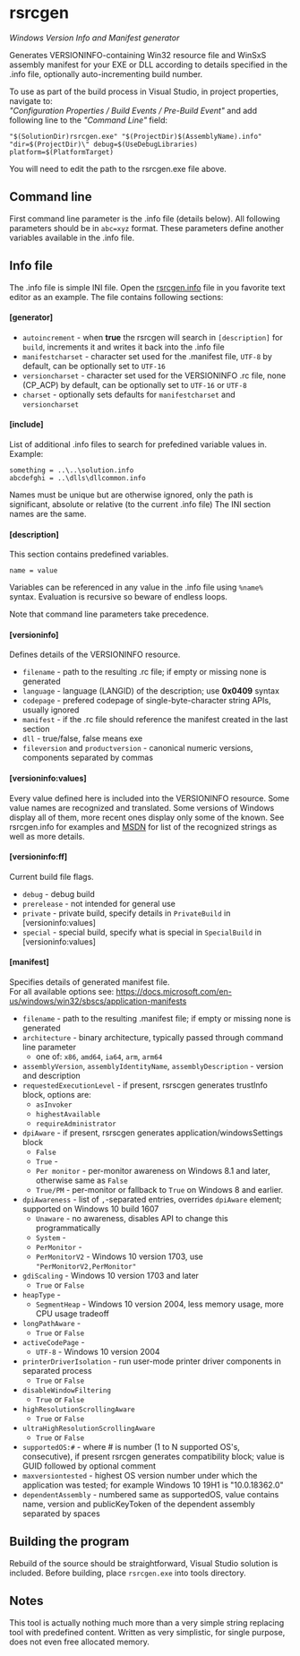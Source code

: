 # rsrcgen
*Windows Version Info and Manifest generator*

Generates VERSIONINFO-containing Win32 resource file and WinSxS assembly manifest for your EXE or DLL according to details specified in the .info file, optionally auto-incrementing build number.

To use as part of the build process in Visual Studio, in project properties, navigate to:  
*"Configuration Properties / Build Events / Pre-Build Event"* and add following line to the *"Command Line"* field:

    "$(SolutionDir)rsrcgen.exe" "$(ProjectDir)$(AssemblyName).info" "dir=$(ProjectDir)\" debug=$(UseDebugLibraries) platform=$(PlatformTarget)

You will need to edit the path to the rsrcgen.exe file above.

## Command line
First command line parameter is the .info file (details below). All following parameters should be in ``abc=xyz`` format. These parameters define another variables available in the .info file.

## Info file
The .info file is simple INI file. Open the [rsrcgen.info](rsrcgen.info) file in you favorite text editor as an example. The file contains following sections:

#### [generator]
* ``autoincrement`` - when **true** the rsrcgen will search in ``[description]`` for ``build``, increments it and writes it back into the .info file
* ``manifestcharset`` - character set used for the .manifest file, ``UTF-8`` by default, can be optionally set to ``UTF-16``
* ``versioncharset`` - character set used for the VERSIONINFO .rc file, none (CP_ACP) by default, can be optionally set to ``UTF-16`` or ``UTF-8``
* ``charset`` - optionally sets defaults for ``manifestcharset`` and ``versioncharset`` 

#### [include]
List of additional .info files to search for prefedined variable values in. Example:

    something = ..\..\solution.info
    abcdefghi = ..\dlls\dllcommon.info

Names must be unique but are otherwise ignored, only the path is significant, absolute or relative (to the current .info file)
The INI section names are the same.

#### [description]
This section contains predefined variables.

    name = value

Variables can be referenced in any value in the .info file using ``%name%`` syntax. Evaluation is recursive so beware of endless loops.

Note that command line parameters take precedence.

#### [versioninfo]
Defines details of the VERSIONINFO resource.
* ``filename`` - path to the resulting .rc file; if empty or missing none is generated
* ``language`` - language (LANGID) of the description; use **0x0409** syntax
* ``codepage`` - prefered codepage of single-byte-character string APIs, usually ignored
* ``manifest`` - if the .rc file should reference the manifest created in the last section
* ``dll`` - true/false, false means exe
* ``fileversion`` and ``productversion`` - canonical numeric versions, components separated by commas

#### [versioninfo:values]
Every value defined here is included into the VERSIONINFO resource. Some value names are recognized and translated. Some versions of Windows display all of them, more recent ones display only some of the known. See rsrcgen.info for examples and [MSDN](https://msdn.microsoft.com/en-us/library/windows/desktop/aa381058(v=vs.85).aspx) for list of the recognized strings as well as more details.

#### [versioninfo:ff]
Current build file flags.
* ``debug`` - debug build
* ``prerelease`` - not intended for general use
* ``private`` - private build, specify details in ``PrivateBuild`` in [versioninfo:values]
* ``special`` - special build, specify what is special in ``SpecialBuild`` in [versioninfo:values]

#### [manifest]
Specifies details of generated manifest file.  
For all available options see: https://docs.microsoft.com/en-us/windows/win32/sbscs/application-manifests

* ``filename`` - path to the resulting .manifest file; if empty or missing none is generated
* ``architecture`` - binary architecture, typically passed through command line parameter
  * one of: ``x86``, ``amd64``, ``ia64``, ``arm``, ``arm64``
* ``assemblyVersion``, ``assemblyIdentityName``, ``assemblyDescription`` - version and description
* ``requestedExecutionLevel`` - if present, rsrscgen generates trustInfo block, options are:
  * ``asInvoker``
  * ``highestAvailable`` 
  * ``requireAdministrator``
* ``dpiAware`` - if present, rsrscgen generates application/windowsSettings block
  * ``False``
  * ``True`` - 
  * ``Per monitor`` - per-monitor awareness on Windows 8.1 and later, otherwise same as ``False``
  * ``True/PM`` - per-monitor or fallback to ``True`` on Windows 8 and earlier.
* ``dpiAwareness`` - list of `,`-separated entries, overrides ``dpiAware`` element; supported on Windows 10 build 1607
  * ``Unaware`` - no awareness, disables API to change this programmatically
  * ``System`` -
  * ``PerMonitor`` - 
  * ``PerMonitorV2`` - Windows 10 version 1703, use ``"PerMonitorV2,PerMonitor"``
* ``gdiScaling`` - Windows 10 version 1703 and later
  * ``True`` or ``False``
* ``heapType`` - 
  * ``SegmentHeap`` - Windows 10 version 2004, less memory usage, more CPU usage tradeoff
* ``longPathAware`` - 
  * ``True`` or ``False``
* ``activeCodePage`` - 
  * ``UTF-8`` - Windows 10 version 2004
* ``printerDriverIsolation`` - run user-mode printer driver components in separated process
  * ``True`` or ``False``
* ``disableWindowFiltering``
  * ``True`` or ``False``
* ``highResolutionScrollingAware``
  * ``True`` or ``False``
* ``ultraHighResolutionScrollingAware``
  * ``True`` or ``False``
* ``supportedOS:#`` - where # is number (1 to N supported OS's, consecutive), if present rsrcgen generates compatibility block; value is GUID followed by optional comment
* ``maxversiontested`` - highest OS version number under which the application was tested; for example Windows 10 19H1 is "10.0.18362.0"
* ``dependentAssembly`` - numbered same as supportedOS, value contains name, version and publicKeyToken of the dependent assembly separated by spaces

## Building the program
Rebuild of the source should be straightforward, Visual Studio solution is included. Before building, place ``rsrcgen.exe`` into tools directory.

## Notes
This tool is actually nothing much more than a very simple string replacing tool with predefined content. Written as very simplistic, for single purpose, does not even free allocated memory.
